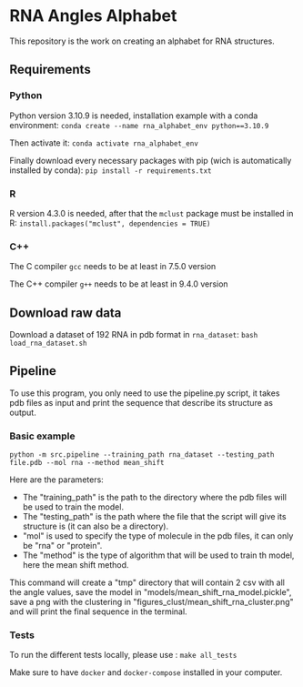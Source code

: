 # RNA Angles Alphabet

This repository is the work on creating an alphabet for RNA structures.

## Requirements

### Python

Python version 3.10.9 is needed, installation example with a conda environment:
`conda create --name rna_alphabet_env python==3.10.9`

Then activate it:
`conda activate rna_alphabet_env`

Finally download every necessary packages with pip (wich is automatically installed by conda):
`pip install -r requirements.txt`

### R

R version 4.3.0 is needed, after that the `mclust` package must be installed in R:
`install.packages("mclust", dependencies = TRUE)`

### C++

The C compiler `gcc` needs to be at least in 7.5.0 version

The C++ compiler `g++` needs to be at least in 9.4.0 version


## Download raw data

Download a dataset of 192 RNA in pdb format in `rna_dataset`:
`bash load_rna_dataset.sh`


## Pipeline

To use this program, you only need to use the pipeline.py script, it takes pdb files as input and print the sequence that describe its structure as output.

### Basic example

`python -m src.pipeline --training_path rna_dataset --testing_path file.pdb --mol rna --method mean_shift`

Here are the parameters:
- The "training_path" is the path to the directory where the pdb files will be used to train the model.
- The "testing_path" is the path where the file that the script will give its structure is (it can also be a directory).
- "mol" is used to specify the type of molecule in the pdb files, it can only be "rna" or "protein".
- The "method" is the type of algorithm that will be used to train th model, here the mean shift method.

This command will create a "tmp" directory that will contain 2 csv with all the angle values, save the model in "models/mean_shift_rna_model.pickle", save a png with the clustering in "figures_clust/mean_shift_rna_cluster.png" and will print the final sequence in the terminal.











### Tests

To run the different tests locally, please use : 
```make all_tests``` 


Make sure to have `docker` and `docker-compose` installed in your computer. 


